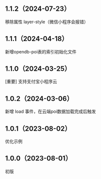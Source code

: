 ## 1.1.2（2024-07-23）
移除属性 layer-style（微信小程序会报错）
## 1.1.1（2024-04-18）
新增opendb-poi表的索引初始化文件
## 1.1.0（2024-03-25）
[重要] 支持支付宝小程序云
## 1.0.2（2024-03-06）
新增 load 事件，在云端poi数据加载完成后触发
## 1.0.1（2023-08-02）
优化示例
## 1.0.0（2023-08-01）
初版
